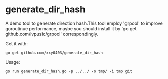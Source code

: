 # generate_dir_hash
A demo tool to generate direction hash.This tool employ 'grpool' to improve goroutinue performance, maybe you should install it by 'go get github.com/ivpusic/grpool' correspondingly.

Get it with:
    
    go get github.com/xxy0403/generate_dir_hash

Usage:
    
    go run generate_dir_hash.go -p ../../ -o tmp/ -i tmp git
    
    
